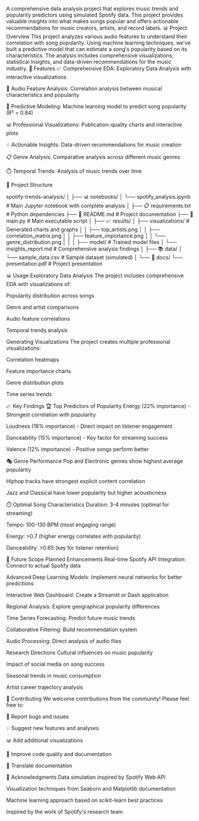 A comprehensive data analysis project that explores music trends and popularity predictors using simulated Spotify data. This project provides valuable insights into what makes songs popular and offers actionable recommendations for music creators, artists, and record labels.
📊 Project Overview
This project analyzes various audio features to understand their correlation with song popularity. Using machine learning techniques, we've built a predictive model that can estimate a song's popularity based on its characteristics. The analysis includes comprehensive visualizations, statistical insights, and data-driven recommendations for the music industry.
🚀 Features
📈 Comprehensive EDA: Exploratory Data Analysis with interactive visualizations

🎵 Audio Feature Analysis: Correlation analysis between musical characteristics and popularity

🤖 Predictive Modeling: Machine learning model to predict song popularity (R² = 0.84)

📊 Professional Visualizations: Publication-quality charts and interactive plots

💡 Actionable Insights: Data-driven recommendations for music creation

📋 Genre Analysis: Comparative analysis across different music genres

⏱️ Temporal Trends: Analysis of music trends over time

📁 Project Structure

spotify-trends-analysis/
│
├── 📊 notebooks/
│   └── spotify_analysis.ipynb          # Main Jupyter notebook with complete analysis
│
├── 📋 requirements.txt                 # Python dependencies
├── 📄 README.md                        # Project documentation
├── 🐍 main.py                          # Main executable script
│
├── 📈 results/
│   ├── visualizations/                 # Generated charts and graphs
│   │   ├── top_artists.png
│   │   ├── correlation_matrix.png
│   │   ├── feature_importance.png
│   │   └── genre_distribution.png
│   │
│   ├── model/                          # Trained model files
│   └── insights_report.md              # Comprehensive analysis findings
│
├── 📚 data/
│   └── sample_data.csv                 # Sample dataset (simulated)
│
└── 📝 docs/
    └── presentation.pdf                # Project presentation


📊 Usage
Exploratory Data Analysis
The project includes comprehensive EDA with visualizations of:

Popularity distribution across songs

Genre and artist comparisons

Audio feature correlations

Temporal trends analysis

Generating Visualizations
The project creates multiple professional visualizations:

Correlation heatmaps

Feature importance charts

Genre distribution plots

Time series trends

📈 Key Findings
🏆 Top Predictors of Popularity
Energy (22% importance) - Strongest correlation with popularity

Loudness (18% importance) - Direct impact on listener engagement

Danceability (15% importance) - Key factor for streaming success

Valence (12% importance) - Positive songs perform better

🎭 Genre Performance
Pop and Electronic genres show highest average popularity

Hiphop tracks have strongest explicit content correlation

Jazz and Classical have lower popularity but higher acousticness

⏱️ Optimal Song Characteristics
Duration: 3-4 minutes (optimal for streaming)

Tempo: 100-130 BPM (most engaging range)

Energy: >0.7 (higher energy correlates with popularity)

Danceability: >0.65 (key for listener retention)

🔮 Future Scope
Planned Enhancements
Real-time Spotify API Integration: Connect to actual Spotify data

Advanced Deep Learning Models: Implement neural networks for better predictions

Interactive Web Dashboard: Create a Streamlit or Dash application

Regional Analysis: Explore geographical popularity differences

Time Series Forecasting: Predict future music trends

Collaborative Filtering: Build recommendation system

Audio Processing: Direct analysis of audio files

Research Directions
Cultural influences on music popularity

Impact of social media on song success

Seasonal trends in music consumption

Artist career trajectory analysis

🤝 Contributing
We welcome contributions from the community! Please feel free to:

🐛 Report bugs and issues

💡 Suggest new features and analyses

📊 Add additional visualizations

🔧 Improve code quality and documentation

📝 Translate documentation

🙏 Acknowledgments
Data simulation inspired by Spotify Web API

Visualization techniques from Seaborn and Matplotlib documentation

Machine learning approach based on scikit-learn best practices

Inspired by the work of Spotify's research team

